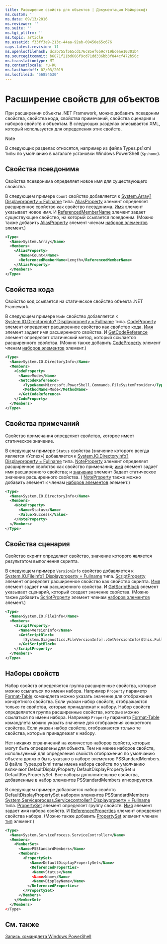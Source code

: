 ```yaml
---
title: Расширение свойств для объектов | Документация Майкрософт
ms.custom: ''
ms.date: 09/13/2016
ms.reviewer: ''
ms.suite: ''
ms.tgt_pltfrm: ''
ms.topic: article
ms.assetid: f33ff3e9-213c-44aa-92ab-09450e65c676
caps.latest.revision: 11
ms.openlocfilehash: dcab755f565cd176c85ef6b9c719bceae10301b4
ms.sourcegitcommit: b6871f21bd666f9cd71dd336bb3f844cf472b56c
ms.translationtype: MT
ms.contentlocale: ru-RU
ms.lasthandoff: 02/03/2019
ms.locfileid: "56854530"
---
```

# <a name="extending-properties-for-objects"></a>Расширение свойств для объектов

При расширении объекты .NET Framework, можно добавить псевдоним свойства, свойства кода, свойства примечаний, свойства сценария и наборов свойств к объектам. В следующих разделах описывается XML, который используется для определения этих свойств.

> [!NOTE]
> В следующих разделах относятся, например из файла Types.ps1xml типы по умолчанию в каталоге установки Windows PowerShell (`$pshome`).

## <a name="alias-properties"></a>Свойства псевдонима

Свойства псевдонима определяет новое имя для существующего свойства.

В следующем примере `Count` свойство добавляется к [System.Array? Displayproperty = Fullname](/dotnet/api/System.Array) типа. [AliasProperty](http://msdn.microsoft.com/en-us/b140038c-807a-4bb9-beca-332491cda1b1) элемент определяет расширенное свойство как свойство псевдонима. [Имя](http://msdn.microsoft.com/en-us/b58e9d21-c8c9-49a5-909e-9c1cfc64f873) элемент указывает новое имя. И [ReferencedMemberName](http://msdn.microsoft.com/en-us/0c5db6cc-9033-4d48-88a7-76b962882f7a) элемент задает существующее свойство, на который ссылается псевдоним. (Можно также добавить [AliasProperty](http://msdn.microsoft.com/en-us/d6647953-94ad-4b0b-af2e-4dda6952dee1) элемент членам [наборов элементов](http://msdn.microsoft.com/en-us/46a50fb5-e150-4c03-8584-e1b53e4d49e3) элемент.)

```xml
<Type>
  <Name>System.Array</Name>
  <Members>
    <AliasProperty>
      <Name>Count</Name>
      <ReferencedMemberName>Length</ReferencedMemberName>
    </AliasProperty>
  </Members>
</Type>
```

## <a name="code-properties"></a>Свойства кода

Свойство код ссылается на статическое свойство объекта .NET Framework.

В следующем примере `Node` свойство добавляется к [System.IO.Directoryinfo? Displayproperty = Fullname](/dotnet/api/System.IO.DirectoryInfo) типа. [CodeProperty](http://msdn.microsoft.com/en-us/59bc4d18-41eb-4c0d-8ad3-bbfa5dc488db) элемент определяет расширенное свойство как свойство кода. [Имя](http://msdn.microsoft.com/en-us/b58e9d21-c8c9-49a5-909e-9c1cfc64f873) элемент задает имя расширенного свойства. И [GetCodeReference](http://msdn.microsoft.com/en-us/62af34f5-cc22-42c0-9e0c-3bd0f5c1a4a0) элемент определяет статический метод, который ссылается расширенного свойства. (Можно также добавить [CodeProperty](http://msdn.microsoft.com/en-us/59bc4d18-41eb-4c0d-8ad3-bbfa5dc488db) элемент членам [наборов элементов](http://msdn.microsoft.com/en-us/46a50fb5-e150-4c03-8584-e1b53e4d49e3) элемент.)

```xml
<Type>
  <Name>System.IO.DirectoryInfo</Name>
  <Members>
    <CodeProperty>
      <Name>Mode</Name>
      <GetCodeReference>
        <TypeName>Microsoft.PowerShell.Commands.FileSystemProvider</TypeName>
        <MethodName>Mode</MethodName>
      </GetCodeReference>
    </CodeProperty>
  </Members>
</Type>
```

## <a name="note-properties"></a>Свойства примечаний

Свойство примечания определяет свойство, которое имеет статическое значение.

В следующем примере `Status` свойства (значение которого всегда является «Успех») добавляется к [System.IO.Directoryinfo? Displayproperty = Fullname](/dotnet/api/System.IO.DirectoryInfo) типа. [NoteProperty](http://msdn.microsoft.com/en-us/331e6c50-d703-43f0-89bc-ca9fb97800eb) элемент определяет расширенное свойство как свойство примечания; [имя](http://msdn.microsoft.com/en-us/b58e9d21-c8c9-49a5-909e-9c1cfc64f873) элемент задает имя расширенного свойства; и [значение](http://msdn.microsoft.com/en-us/f3c77546-b98e-4c4e-bbe0-6dfd06696d1c) элемент Задает статическое значение расширенного свойства. ( [NoteProperty](http://msdn.microsoft.com/en-us/331e6c50-d703-43f0-89bc-ca9fb97800eb) также можно добавить элемент к членам [наборов элементов](http://msdn.microsoft.com/en-us/46a50fb5-e150-4c03-8584-e1b53e4d49e3) элемент.)

```xml
<Type>
  <Name>System.IO.DirectoryInfo</Name>
  <Members>
    <NoteProperty>
      <Name>Status</Name>
      <Value>Success</Value>
    </NoteProperty>
  </Members>
</Type>
```

## <a name="script-properties"></a>Свойства сценария

Свойство скрипт определяет свойство, значение которого является результатом выполнения скрипта.

В следующем примере `VersionInfo` свойство добавляется к [System.IO.Fileinfo? Displayproperty = Fullname](/dotnet/api/System.IO.FileInfo) типа. [ScriptProperty](http://msdn.microsoft.com/en-us/858a4247-676b-4cc9-9f3e-057109aad350) элемент определяет расширенное свойство как свойство скрипта. [Имя](http://msdn.microsoft.com/en-us/b58e9d21-c8c9-49a5-909e-9c1cfc64f873) элемент задает имя расширенного свойства. И [GetScriptBlock](http://msdn.microsoft.com/en-us/f3c77546-b98e-4c4e-bbe0-6dfd06696d1c) элемент указывает сценарий, который создает значение свойства. (Можно также добавить [ScriptProperty](http://msdn.microsoft.com/en-us/858a4247-676b-4cc9-9f3e-057109aad350) элемент членам [наборов элементов](http://msdn.microsoft.com/en-us/46a50fb5-e150-4c03-8584-e1b53e4d49e3) элемент.)

```xml
<Type>
  <Name>System.IO.FileInfo</Name>
  <Members>
    <ScriptProperty>
      <Name>VersionInfo</Name>
      <GetScriptBlock>
        [System.Diagnostics.FileVersionInfo]::GetVersionInfo($this.FullName)
      </GetScriptBlock>
    </ScriptProperty>
  </Members>
</Type>
```

## <a name="property-sets"></a>Наборы свойств

Набор свойств определяется группа расширенные свойства, которые можно ссылаться по имени набора. Например `Property` параметр [Format-Table](/powershell/module/Microsoft.PowerShell.Utility/Format-Table) командлета можно указать значение для отображения конкретного свойства. Если указан набор свойств, отображаются только те свойства, которые принадлежат к набору.
Набор свойств определяется группа расширенные свойства, которые можно ссылаться по имени набора. Например `Property` параметр [Format-Table](/powershell/module/Microsoft.PowerShell.Utility/Format-Table) командлета можно указать значение для отображения конкретного свойства. Если указан набор свойств, отображаются только те свойства, которые принадлежат к набору.

Нет никаких ограничений на количество наборов свойств, которые могут быть определены для объекта. Тем не менее наборов свойств, используемый для определения свойств отображения по умолчанию объекта должно быть указано в наборе элементов PSStandardMembers. В файле Types.ps1xml типы имена набора свойств по умолчанию включают DefaultDisplayProperty DefaultDisplayPropertySet и DefaultKeyPropertySet. Все наборы дополнительные свойства, добавленные в набор элементов PSStandardMembers игнорируются.

В следующем примере добавляется набор свойств DefaultDisplayPropertySet набором элементов PSStandardMembers [System.Serviceprocess.Servicecontroller? Displayproperty = Fullname](/dotnet/api/System.ServiceProcess.ServiceController) типа. [PropertySet](http://msdn.microsoft.com/en-us/14cdc234-796e-4857-9b51-bdbaa1412188) элемент определяет группу свойств. [Имя](http://msdn.microsoft.com/en-us/b58e9d21-c8c9-49a5-909e-9c1cfc64f873) элемент задает имя набора свойств. И [ReferencedProperties](http://msdn.microsoft.com/en-us/5e620423-8679-4fbf-b6db-9f79288e4786) элемент определяет свойства набора. (Можно также добавить [PropertySet](http://msdn.microsoft.com/en-us/14cdc234-796e-4857-9b51-bdbaa1412188) элемент членам [тип](http://msdn.microsoft.com/en-us/e5dbd353-d6b2-40a1-92b6-6f1fea744ebe) элемент.)

```xml
<Type>
  <Name>System.ServiceProcess.ServiceController</Name>
  <Members>
    <MemberSet>
      <Name>PSStandardMembers</Name>
      <Members>
        <PropertySet>
           <Name>DefaultDisplayPropertySet</Name>
           <ReferencedProperties>
            <Name>Status</Name
            <Name>Name</Name>
            <Name>DisplayName</Name>
          </ReferencedProperties>
        </PropertySet>
      </Members>
    </MemberSet>
  </Members>
</Type>
```

## <a name="see-also"></a>См. также

[Запись командлета Windows PowerShell](./writing-a-windows-powershell-cmdlet.md)
